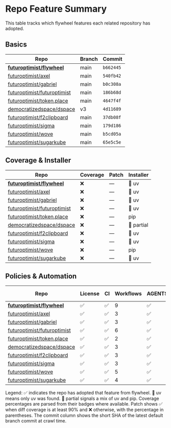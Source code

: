 # Repo Feature Summary

This table tracks which flywheel features each related repository has adopted.

<!-- spellchecker: disable -->
## Basics
| Repo | Branch | Commit |
| ---- | ------ | ------ |
| **[futuroptimist/flywheel](https://github.com/futuroptimist/flywheel)** | main | `b662445` |
| [futuroptimist/axel](https://github.com/futuroptimist/axel) | main | `540fb42` |
| [futuroptimist/gabriel](https://github.com/futuroptimist/gabriel) | main | `b0c308a` |
| [futuroptimist/futuroptimist](https://github.com/futuroptimist/futuroptimist) | main | `186b68d` |
| [futuroptimist/token.place](https://github.com/futuroptimist/token.place) | main | `4647f4f` |
| [democratizedspace/dspace](https://github.com/democratizedspace/dspace) | v3 | `4d11689` |
| [futuroptimist/f2clipboard](https://github.com/futuroptimist/f2clipboard) | main | `37db08f` |
| [futuroptimist/sigma](https://github.com/futuroptimist/sigma) | main | `179d186` |
| [futuroptimist/wove](https://github.com/futuroptimist/wove) | main | `b5cd05a` |
| [futuroptimist/sugarkube](https://github.com/futuroptimist/sugarkube) | main | `65e5c5e` |

## Coverage & Installer
| Repo | Coverage | Patch | Installer |
| ---- | -------- | ----- | --------- |
| **[futuroptimist/flywheel](https://github.com/futuroptimist/flywheel)** | ❌ | — | 🚀 uv |
| [futuroptimist/axel](https://github.com/futuroptimist/axel) | ❌ | — | 🚀 uv |
| [futuroptimist/gabriel](https://github.com/futuroptimist/gabriel) | ❌ | — | 🚀 uv |
| [futuroptimist/futuroptimist](https://github.com/futuroptimist/futuroptimist) | ❌ | — | 🚀 uv |
| [futuroptimist/token.place](https://github.com/futuroptimist/token.place) | ❌ | — | pip |
| [democratizedspace/dspace](https://github.com/democratizedspace/dspace) | ❌ | — | 🔶 partial |
| [futuroptimist/f2clipboard](https://github.com/futuroptimist/f2clipboard) | ❌ | — | 🚀 uv |
| [futuroptimist/sigma](https://github.com/futuroptimist/sigma) | ❌ | — | 🚀 uv |
| [futuroptimist/wove](https://github.com/futuroptimist/wove) | ❌ | — | pip |
| [futuroptimist/sugarkube](https://github.com/futuroptimist/sugarkube) | ❌ | — | 🚀 uv |

## Policies & Automation
| Repo | License | CI | Workflows | AGENTS.md | Code of Conduct | Contributing | Pre-commit |
| ---- | ------- | -- | --------- | --------- | --------------- | ------------ | ---------- |
| **[futuroptimist/flywheel](https://github.com/futuroptimist/flywheel)** | ✅ | ✅ | 9 | ✅ | ✅ | ✅ | ✅ |
| [futuroptimist/axel](https://github.com/futuroptimist/axel) | ✅ | ✅ | 3 | ✅ | ✅ | ✅ | ✅ |
| [futuroptimist/gabriel](https://github.com/futuroptimist/gabriel) | ✅ | ✅ | 3 | ✅ | ✅ | ✅ | ✅ |
| [futuroptimist/futuroptimist](https://github.com/futuroptimist/futuroptimist) | ✅ | ✅ | 6 | ✅ | ✅ | ✅ | ✅ |
| [futuroptimist/token.place](https://github.com/futuroptimist/token.place) | ✅ | ✅ | 2 | ✅ | ✅ | ❌ | ✅ |
| [democratizedspace/dspace](https://github.com/democratizedspace/dspace) | ✅ | ✅ | 3 | ✅ | ✅ | ✅ | ❌ |
| [futuroptimist/f2clipboard](https://github.com/futuroptimist/f2clipboard) | ✅ | ✅ | 3 | ✅ | ✅ | ✅ | ✅ |
| [futuroptimist/sigma](https://github.com/futuroptimist/sigma) | ✅ | ✅ | 3 | ✅ | ✅ | ✅ | ✅ |
| [futuroptimist/wove](https://github.com/futuroptimist/wove) | ✅ | ✅ | 5 | ✅ | ✅ | ✅ | ✅ |
| [futuroptimist/sugarkube](https://github.com/futuroptimist/sugarkube) | ✅ | ✅ | 4 | ✅ | ❌ | ❌ | ✅ |

Legend: ✅ indicates the repo has adopted that feature from flywheel. 🚀 uv means only uv was found. 🔶 partial signals a mix of uv and pip. Coverage percentages are parsed from their badges where available. Patch shows ✅ when diff coverage is at least 90% and ❌ otherwise, with the percentage in parentheses. The commit column shows the short SHA of the latest default branch commit at crawl time.
